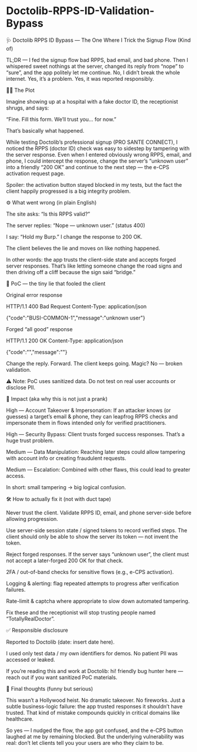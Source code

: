# Doctolib-RPPS-ID-Validation-Bypass
🩺 Doctolib RPPS ID Bypass — The One Where I Trick the Signup Flow (Kind of)

TL;DR — I fed the signup flow bad RPPS, bad email, and bad phone. Then I whispered sweet nothings at the server, changed its reply from “nope” to “sure”, and the app politely let me continue.
No, I didn’t break the whole internet. Yes, it’s a problem. Yes, it was reported responsibly.

🕵️‍♂️ The Plot

Imagine showing up at a hospital with a fake doctor ID, the receptionist shrugs, and says:

“Fine. Fill this form. We’ll trust you… for now.”

That’s basically what happened.

While testing Doctolib’s professional signup (PRO SANTE CONNECT), I noticed the RPPS (doctor ID) check was easy to sidestep by tampering with the server response. Even when I entered obviously wrong RPPS, email, and phone, I could intercept the response, change the server’s “unknown user” into a friendly “200 OK” and continue to the next step — the e-CPS activation request page.

Spoiler: the activation button stayed blocked in my tests, but the fact the client happily progressed is a big integrity problem.

⚙️ What went wrong (in plain English)

The site asks: “Is this RPPS valid?”

The server replies: “Nope — unknown user.” (status 400)

I say: “Hold my Burp.” I change the response to 200 OK.

The client believes the lie and moves on like nothing happened.

In other words: the app trusts the client-side state and accepts forged server responses. That’s like letting someone change the road signs and then driving off a cliff because the sign said “bridge.”

🧪 PoC — the tiny lie that fooled the client

Original error response

HTTP/1.1 400 Bad Request
Content-Type: application/json

{"code":"BUSI-COMMON-1","message":"unknown user"}


Forged “all good” response

HTTP/1.1 200 OK
Content-Type: application/json

{"code":"","message":""}


Change the reply. Forward. The client keeps going. Magic? No — broken validation.

⚠️ Note: PoC uses sanitized data. Do not test on real user accounts or disclose PII.

🎯 Impact (aka why this is not just a prank)

High — Account Takeover & Impersonation: If an attacker knows (or guesses) a target’s email & phone, they can leapfrog RPPS checks and impersonate them in flows intended only for verified practitioners.

High — Security Bypass: Client trusts forged success responses. That’s a huge trust problem.

Medium — Data Manipulation: Reaching later steps could allow tampering with account info or creating fraudulent requests.

Medium — Escalation: Combined with other flaws, this could lead to greater access.

In short: small tampering → big logical confusion.

🛠️ How to actually fix it (not with duct tape)

Never trust the client. Validate RPPS ID, email, and phone server-side before allowing progression.

Use server-side session state / signed tokens to record verified steps. The client should only be able to show the server its token — not invent the token.

Reject forged responses. If the server says “unknown user”, the client must not accept a later-forged 200 OK for that check.

2FA / out-of-band checks for sensitive flows (e.g., e-CPS activation).

Logging & alerting: flag repeated attempts to progress after verification failures.

Rate-limit & captcha where appropriate to slow down automated tampering.

Fix these and the receptionist will stop trusting people named “TotallyRealDoctor”.

✅ Responsible disclosure

Reported to Doctolib (date: insert date here).

I used only test data / my own identifiers for demos. No patient PII was accessed or leaked.

If you’re reading this and work at Doctolib: hi! friendly bug hunter here — reach out if you want sanitized PoC materials.

🧾 Final thoughts (funny but serious)

This wasn’t a Hollywood heist. No dramatic takeover. No fireworks. Just a subtle business-logic failure: the app trusted responses it shouldn’t have trusted. That kind of mistake compounds quickly in critical domains like healthcare.

So yes — I nudged the flow, the app got confused, and the e-CPS button laughed at me by remaining blocked. But the underlying vulnerability was real: don’t let clients tell you your users are who they claim to be.
